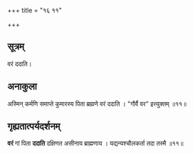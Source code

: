 +++
title = "१६ ११"

+++
## सूत्रम्
वरं ददाति।

## अनाकुला
अस्मिन् कर्मणि समाप्ते कुमारस्य पिता ब्रह्मणे वरं ददाति ।
"गौर्वै वर" इत्त्युक्तम् ॥११॥

## गृह्यतात्पर्यदर्शनम्
**वरं** गां पिता **ददाति** दक्षिणत असीनाय ब्राह्मणाय ।
यद्यन्यश्चौलकर्ता तदा तस्मै ॥११॥
